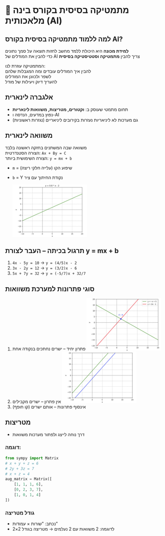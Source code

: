 # 📘 מתמטיקה בסיסית בקורס בינה מלאכותית (AI)

## למה ללמוד מתמטיקה בסיסית בקורס AI?

**למידת מכונה** היא היכולת ללמד מחשב לחזות תוצאה על סמך נתונים  
כדי להבין את המודלים של AI צריך להבין **מתמטיקה וסטטיסטיקה בסיסית**  

המתמטיקה עוזרת לנו:  
 להבין איך המודלים עובדים ומה המגבלות שלהם  
 לשפר ולכוונן את המודלים  
להעריך דיוק ויעילות של מודל  

## אלגברה לינארית

* תחום מתמטי שעוסק ב: **וקטורים, מטריצות, משוואות לינאריות**
* נפוץ במדעים, הנדסה ו-AI
* גם מערכות לא ליניאריות נעזרות בקירובים ליניאריים (נגזרות ראשוניות)

## משוואה לינארית

משוואה שבה המשתנים בחזקה ראשונה בלבד  
הצורה הסטנדרטית: `Ax + By = C`  
הצורה השימושית ביותר: `y = mx + b`  
  
  * `m` = שיפוע הקו (עלייה חלקי ריצה)
  * `b` = Y נקודת החיתוך עם ציר

    <img src="images/linear1.jpg" width="50%"/>

## תרגול בכיתה – העבר לצורת y = mx + b

1. `4x - 5y = 10` → `y = (4/5)x - 2`
2. `3x - 2y = 12` → `y = (3/2)x - 6`
3. `5x + 7y = 32` → `y = (-5/7)x + 32/7`
## סוגי פתרונות למערכת משוואות

1. פתרון יחיד – ישרים נחתכים בנקודה אחת
   <img src="images/linear2.jpg" width="50%" />
3. אין פתרון – ישרים מקבילים
   <img src="images/linear3.jpg" width="50%" />
4. אינסוף פתרונות – אותם ישרים (קו חופף)

## מטריצות

* דרך נוחה לייצג ולפתור מערכות משוואות

### דוגמה:

```python
from sympy import Matrix
# x + y + z = 6
# 2y + 3z = 7
# x + z = 4
aug_matrix = Matrix([
    [1, 1, 1, 6],
    [0, 2, 3, 7],
    [1, 0, 1, 4]
])
```

### גודל מטריצה

* נכתב: "שורות × עמודות"
* לדוגמה: 2 משוואות עם 2 נעלמים → מטריצה בגודל 2×2
